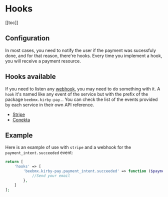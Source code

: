 # Hooks

[[toc]]

## Configuration

In most cases, you need to notify the user if the payment was sucessfuly done, and for that reason, there're hooks.
Every time you implement a hook, you will receive a payment resource.

## Hooks available

If you need to listen any [webhook](webhooks), you may need to do something with it.
A `hook` it's named like any event of the service but with the prefix of the package `beebmx.kirby-pay.`.
You can check the list of the events provided by each service in their own API reference.

- [Stripe](https://stripe.com/docs/api/events/types)
- [Conekta](https://developers.conekta.com/api#events)

## Example

Here is an example of use with `stripe` and a webhook for the `payment_intent.succeeded` event:

```php
return [
    'hooks' => [
        'beebmx.kirby-pay.payment_intent.succeeded' => function ($payment) {
            //Send your email
        },
    ]
];
```
